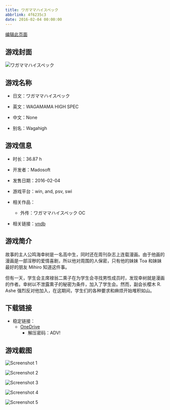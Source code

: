 ```yaml
---
title: ワガママハイスペック
abbrlink: 4f6235c3
date: 2016-02-04 00:00:00
---
```

[编辑此页面](https://github.com/ACG-3/ADV3-source/blob/main/source/_posts/games/%E3%83%AF%E3%82%AC%E3%83%9E%E3%83%9E%E3%83%8F%E3%82%A4%E3%82%B9%E3%83%9A%E3%83%83%E3%82%AF.md)

## 游戏封面

![ワガママハイスペック](https://pan.timero.xyz/onedrive/img_lib_001/%E3%83%AF%E3%82%AC%E3%83%9E%E3%83%9E%E3%83%8F%E3%82%A4%E3%82%B9%E3%83%9A%E3%83%83%E3%82%AF_cover.avif)


## 游戏名称

- 日文：ワガママハイスペック
- 英文：WAGAMAMA HIGH SPEC
- 中文：None

- 别名：Wagahigh


## 游戏信息

- 时长：36.87 h
- 开发者：Madosoft
- 发售日期：2016-02-04
- 游戏平台：win, and, psv, swi
- 相关作品：
   - 外传：ワガママハイスペック OC

- 相关链接：[vndb](https://vndb.org/v17823)


## 游戏简介

故事的主人公鸣海幸树是一名高中生，同时还在周刊杂志上连载漫画。由于他画的漫画是一部淫秽的爱情喜剧，所以他对周围的人保密，只有他的妹妹 Toa 和妹妹最好的朋友 Mihiro 知道这件事。

但有一天，学生会主席禄翁二熏子在为学生会寻找男性成员时，发现幸树就是漫画的作者。幸树以不泄露熏子的秘密为条件，加入了学生会。然而，副会长樱木 R. Ashe 强烈反对他加入，在这期间，学生们的各种要求和麻烦开始堆积如山。




## 下载链接

- 稳定链接：
    - [OneDrive](https://pan.timero.xyz/onedrive/adv_lib_001/%E3%83%AF%E3%82%AC%E3%83%9E%E3%83%9E%E3%83%8F%E3%82%A4%E3%82%B9%E3%83%9A%E3%83%83%E3%82%AF)
        - 解压密码：ADV!



## 游戏截图


![Screenshot 1](https://pan.timero.xyz/onedrive/img_lib_001/%E3%83%AF%E3%82%AC%E3%83%9E%E3%83%9E%E3%83%8F%E3%82%A4%E3%82%B9%E3%83%9A%E3%83%83%E3%82%AF_Screenshot_1.avif)

![Screenshot 2](https://pan.timero.xyz/onedrive/img_lib_001/%E3%83%AF%E3%82%AC%E3%83%9E%E3%83%9E%E3%83%8F%E3%82%A4%E3%82%B9%E3%83%9A%E3%83%83%E3%82%AF_Screenshot_2.avif)

![Screenshot 3](https://pan.timero.xyz/onedrive/img_lib_001/%E3%83%AF%E3%82%AC%E3%83%9E%E3%83%9E%E3%83%8F%E3%82%A4%E3%82%B9%E3%83%9A%E3%83%83%E3%82%AF_Screenshot_3.avif)

![Screenshot 4](https://pan.timero.xyz/onedrive/img_lib_001/%E3%83%AF%E3%82%AC%E3%83%9E%E3%83%9E%E3%83%8F%E3%82%A4%E3%82%B9%E3%83%9A%E3%83%83%E3%82%AF_Screenshot_4.avif)

![Screenshot 5](https://pan.timero.xyz/onedrive/img_lib_001/%E3%83%AF%E3%82%AC%E3%83%9E%E3%83%9E%E3%83%8F%E3%82%A4%E3%82%B9%E3%83%9A%E3%83%83%E3%82%AF_Screenshot_5.avif)

